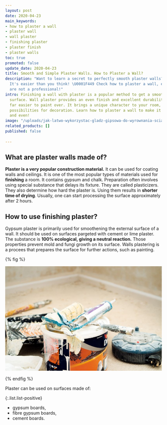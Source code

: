 ```yaml
---
layout: post
date: 2020-04-23
main_keywords:
- how to plaster a wall
- plaster wall
- wall plaster
- finishing plaster
- plaster finish
- plaster walls
toc: true
promoted: false
update_date: 2020-04-23
title: Smooth and Simple Plaster Walls. How to Plaster a Wall?
description: "Want to learn a secret to perfectly smooth plaster walls? \U0001F481‍♂️
  It's easier than you think! \U0001F449 Check how to plaster a wall, even if you
  are not a professional!"
intro: Finishing a wall with plaster is a popular method to get a smooth and aesthetic
  surface. Wall plaster provides an even finish and excellent durability. It is also
  far easier to paint over. It brings a unique character to your room, offering endless
  possibilities for decoration. Learn how to plaster a wall to make it perfectly smooth
  and even!
image: "/uploads/jak-latwo-wykorzystac-gladz-gipsowa-do-wyrownania-scian.jpg"
related_products: []
published: false

---
```

## What are plaster walls made of?

**Plaster is a very popular construction material.** It can be used for coating walls and ceilings. It is one of the most popular types of materials used for **finishing** a room. It contains gypsum and chalk. Preparation often involves using special substance that delays its fixture. They are called plasticizers. They also determine how hard the plaster is. Using them results in **shorter time of drying**. Usually, one can start processing the surface approximately after 2 hours.

## How to use finishing plaster?

Gypsum plaster is primarily used for smoothening the external surface of a wall. It should be used on surfaces pargeted with cement or lime plaster. The substance is **100% ecological, giving a neutral reaction.** Those properties prevent mold and fungi growth on its surface. Walls plastering is a procees that prepares the surface for further actions, such as painting.

{% fig %}

![](/uploads/1-gladz.jpg)

{% endfig %}

Plaster can be used on surfaces made of:

{:.list.list-positive}

* gypsum boards,
* fibre gypsum boards,
* cement boards.